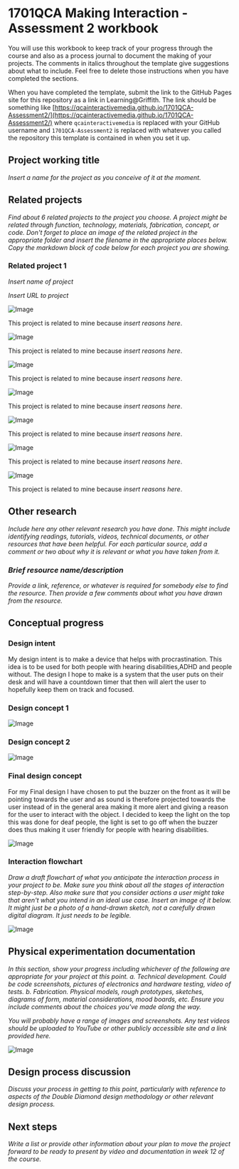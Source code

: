 # 1701QCA Making Interaction - Assessment 2 workbook

You will use this workbook to keep track of your progress through the course and also as a process journal to document the making of your projects. The comments in italics throughout the template give suggestions about what to include. Feel free to delete those instructions when you have completed the sections.

When you have completed the template, submit the link to the GitHub Pages site for this repository as a link in Learning@Griffith. The link should be something like [https://qcainteractivemedia.github.io/1701QCA-Assessment2/](https://qcainteractivemedia.github.io/1701QCA-Assessment2/) where `qcainteractivemedia` is replaced with your GitHub username and `1701QCA-Assessment2` is replaced with whatever you called the repository this template is contained in when you set it up.

## Project working title ##
*Insert a name for the project as you conceive of it at the moment.*

## Related projects ##
*Find about 6 related projects to the project you choose. A project might be related through  function, technology, materials, fabrication, concept, or code. Don't forget to place an image of the related project in the appropriate folder and insert the filename in the appropriate places below. Copy the markdown block of code below for each project you are showing.*

### Related project 1 ###
*Insert name of project*

*Insert URL to project*

![Image](missingimage.png)

This project is related to mine because *insert reasons here*.


![Image](missingimage.png)

This project is related to mine because *insert reasons here*.

![Image](missingimage.png)

This project is related to mine because *insert reasons here*.

![Image](missingimage.png)

This project is related to mine because *insert reasons here*.

![Image](missingimage.png)

This project is related to mine because *insert reasons here*.

![Image](missingimage.png)

This project is related to mine because *insert reasons here*.

![Image](missingimage.png)

This project is related to mine because *insert reasons here*.
## Other research ##
*Include here any other relevant research you have done. This might include identifying readings, tutorials, videos, technical documents, or other resources that have been helpful. For each particular source, add a comment or two about why it is relevant or what you have taken from it.*

### *Brief resource name/description* ###

*Provide a link, reference, or whatever is required for somebody else to find the resource. Then provide a few comments about what you have drawn from the resource.*

## Conceptual progress ##

### Design intent ###
My design intent is to make a device that helps with procrastination. This idea is to be used for both people with hearing disabilities,ADHD and people without. The design I hope to make is a system that the user puts on their desk and will have a countdown timer that then will alert the user to hopefully keep them on track and focused.
### Design concept 1 ###

![Image](1st.png)


### Design concept 2 ###
![Image](2nd.png)

### Final design concept ###
For my Final design I have chosen to put the buzzer on the front as it will be pointing towards the user and as sound is therefore projected towards the user instead of in the general area making it more alert and giving a reason for the user to interact with the object. I decided to keep the light on the top this was done for deaf people, the light is set to go off when the buzzer does thus making it user friendly for people with hearing disabilities.

![Image](final.png)

### Interaction flowchart ###
*Draw a draft flowchart of what you anticipate the interaction process in your project to be. Make sure you think about all the stages of interaction step-by-step. Also make sure that you consider actions a user might take that aren't what you intend in an ideal use case. Insert an image of it below. It might just be a photo of a hand-drawn sketch, not a carefully drawn digital diagram. It just needs to be legible.*

![Image](missingimage.png)

## Physical experimentation documentation ##

*In this section, show your progress including whichever of the following are appropriate for your project at this point.
a.	Technical development. Could be code screenshots, pictures of electronics and hardware testing, video of tests. 
b.	Fabrication. Physical models, rough prototypes, sketches, diagrams of form, material considerations, mood boards, etc.
Ensure you include comments about the choices you've made along the way.*

*You will probably have a range of images and screenshots. Any test videos should be uploaded to YouTube or other publicly accessible site and a link provided here.*

![Image](missingimage.png)

## Design process discussion ##
*Discuss your process in getting to this point, particularly with reference to aspects of the Double Diamond design methodology or other relevant design process.*

## Next steps ##
*Write a list or provide other information about your plan to move the project forward to be ready to present by video and documentation in week 12 of the course.*
